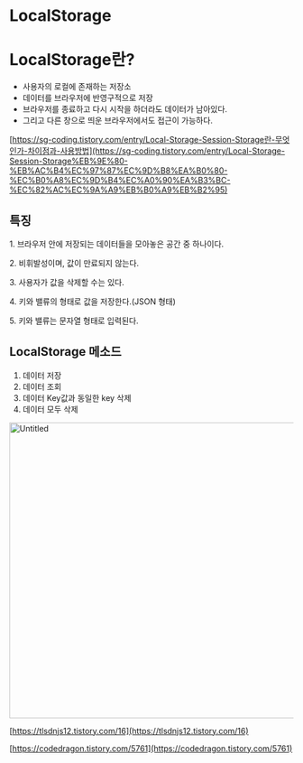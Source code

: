 # LocalStorage

# LocalStorage란?

- 사용자의 로컬에 존재하는 저장소
- 데이터를 브라우저에 반영구적으로 저장
- 브라우저를 종료하고 다시 시작을 하더라도 데이터가 남아있다.
- 그리고 다른 창으로 띄운 브라우저에서도 접근이 가능하다.

[https://sg-coding.tistory.com/entry/Local-Storage-Session-Storage란-무엇인가-차이점과-사용방법](https://sg-coding.tistory.com/entry/Local-Storage-Session-Storage%EB%9E%80-%EB%AC%B4%EC%97%87%EC%9D%B8%EA%B0%80-%EC%B0%A8%EC%9D%B4%EC%A0%90%EA%B3%BC-%EC%82%AC%EC%9A%A9%EB%B0%A9%EB%B2%95)

## 특징

1. 브라우저 안에 저장되는 데이터들을 모아놓은 공간 중 하나이다.

2. 비휘발성이며, 값이 만료되지 않는다.

3. 사용자가 값을 삭제할 수는 있다.

4. 키와 밸류의 형태로 값을 저장한다.(JSON 형태)

5. 키와 밸류는 문자열 형태로 입력된다.

## LocalStorage 메소드

1. 데이터 저장
2. 데이터 조회
3. 데이터 Key값과 동일한 key 삭제
4. 데이터 모두 삭제

<img width="524" alt="Untitled" src="https://github.com/ssssihoon/CodingTest_Algorithm/assets/127017020/57e86546-e1f9-4a96-814f-273b1f58db60">

[https://tlsdnjs12.tistory.com/16](https://tlsdnjs12.tistory.com/16)

[https://codedragon.tistory.com/5761](https://codedragon.tistory.com/5761)
